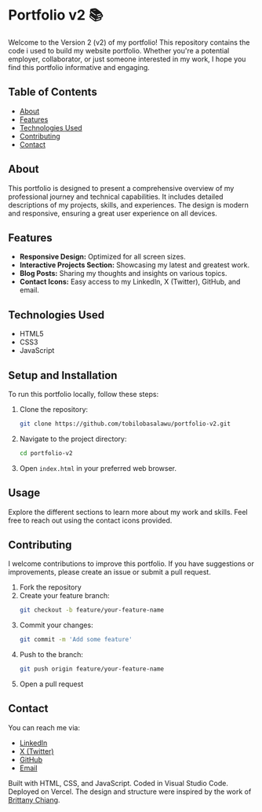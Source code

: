 
# Portfolio v2 📚

Welcome to the Version 2 (v2) of my portfolio! This repository contains the code i used to build my website portfolio. Whether you're a potential employer, collaborator, or just someone interested in my work, I hope you find this portfolio informative and engaging.


## Table of Contents

- [About](#about)
- [Features](#features)
- [Technologies Used](#technologies-used)
- [Contributing](#contributing)
- [Contact](#contact)

## About

This portfolio is designed to present a comprehensive overview of my professional journey and technical capabilities. It includes detailed descriptions of my projects, skills, and experiences. The design is modern and responsive, ensuring a great user experience on all devices.

## Features

- **Responsive Design:** Optimized for all screen sizes.
- **Interactive Projects Section:** Showcasing my latest and greatest work.
- **Blog Posts:** Sharing my thoughts and insights on various topics.
- **Contact Icons:** Easy access to my LinkedIn, X (Twitter), GitHub, and email.

## Technologies Used

- HTML5
- CSS3
- JavaScript


## Setup and Installation

To run this portfolio locally, follow these steps:

1. Clone the repository:
   ```bash
   git clone https://github.com/tobilobasalawu/portfolio-v2.git
   ```
2. Navigate to the project directory:
   ```bash
   cd portfolio-v2
   ```
3. Open `index.html` in your preferred web browser.

## Usage

Explore the different sections to learn more about my work and skills. Feel free to reach out using the contact icons provided.

## Contributing

I welcome contributions to improve this portfolio. If you have suggestions or improvements, please create an issue or submit a pull request.

1. Fork the repository
2. Create your feature branch:
   ```bash
   git checkout -b feature/your-feature-name
   ```
3. Commit your changes:
   ```bash
   git commit -m 'Add some feature'
   ```
4. Push to the branch:
   ```bash
   git push origin feature/your-feature-name
   ```
5. Open a pull request

## Contact

You can reach me via:

- [LinkedIn](https://www.linkedin.com/in/oluwatobi-s/)
- [X (Twitter)](https://x.com/SalawuToby)
- [GitHub](https://github.com/tobilobasalawu)
- [Email](mailto:tobisal.dev@gmail.com)

Built with HTML, CSS, and JavaScript. Coded in Visual Studio Code. Deployed on Vercel. The design and structure were inspired by the work of [Brittany Chiang](https://github.com/bchiang7).
